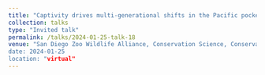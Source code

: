 ```yaml
---
title: "Captivity drives multi-generational shifts in the Pacific pocket mouse gut microbiome that mirror changing animal fitness"
collection: talks
type: "Invited talk"
permalink: /talks/2024-01-25-talk-18
venue: "San Diego Zoo Wildlife Alliance, Conservation Science, Conservation Genetics
date: 2024-01-25
location: "virtual"
---
```


